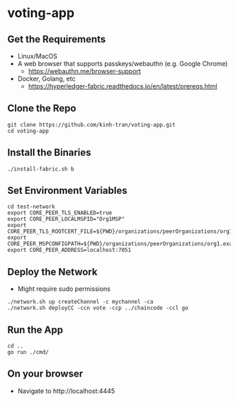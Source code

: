 # voting-app

## Get the Requirements
- Linux/MacOS 
- A web browser that supports passkeys/webauthn (e.g. Google Chrome)
  - https://webauthn.me/browser-support
- Docker, Golang, etc
  - https://hyperledger-fabric.readthedocs.io/en/latest/prereqs.html
  

## Clone the Repo
```
git clone https://github.com/kinh-tran/voting-app.git
cd voting-app
```

## Install the Binaries
```
./install-fabric.sh b
```

## Set Environment Variables
```
cd test-network
export CORE_PEER_TLS_ENABLED=true
export CORE_PEER_LOCALMSPID="Org1MSP"
export CORE_PEER_TLS_ROOTCERT_FILE=${PWD}/organizations/peerOrganizations/org1.example.com/peers/peer0.org1.example.com/tls/ca.crt
export CORE_PEER_MSPCONFIGPATH=${PWD}/organizations/peerOrganizations/org1.example.com/users/Admin@org1.example.com/msp
export CORE_PEER_ADDRESS=localhost:7051
```

## Deploy the Network
- Might require sudo permissions
```
./network.sh up createChannel -c mychannel -ca
./network.sh deployCC -ccn vote -ccp ../chaincode -ccl go
```

## Run the App
```
cd ..
go run ./cmd/
```

## On your browser
- Navigate to http://localhost:4445 
